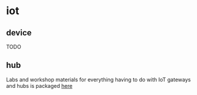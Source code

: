 # iot

## device
TODO

## hub
Labs and workshop materials for everything having to do with IoT gateways and hubs is packaged [here](https://github.com/acbodine/iot/tree/master/hub)
